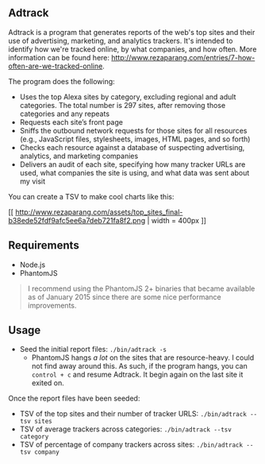 ## Adtrack

Adtrack is a program that generates reports of the web's top sites and their use of advertising, marketing, and analytics trackers. It's intended to identify how we're tracked online, by what companies, and how often. More information can be found here: http://www.rezaparang.com/entries/7-how-often-are-we-tracked-online.

The program does the following:

* Uses the top Alexa sites by category, excluding regional and adult categories. The total number is 297 sites, after removing those categories and any repeats
* Requests each site’s front page
* Sniffs the outbound network requests for those sites for all resources (e.g., JavaScript files, stylesheets, images, HTML pages, and so forth)
* Checks each resource against a database of suspecting advertising, analytics, and marketing companies
* Delivers an audit of each site, specifying how many tracker URLs are used, what companies the site is using, and what data was sent about my visit

You can create a TSV to make cool charts like this:

[[ http://www.rezaparang.com/assets/top_sites_final-b38ede52fdf9afc5ee6a7deb721fa8f2.png | width = 400px ]]

## Requirements

* Node.js
* PhantomJS

> I recommend using the PhantomJS 2+ binaries that became available as of January 2015 since there are some nice performance improvements.

## Usage

* Seed the initial report files: `./bin/adtrack -s`
  * PhantomJS hangs _a lot_ on the sites that are resource-heavy. I could not find away around this. As such, if the program hangs, you can `control + c` and resume Adtrack. It begin again on the last site it exited on.

Once the report files have been seeded:

* TSV of the top sites and their number of tracker URLS: `./bin/adtrack --tsv sites`
* TSV of average trackers across categories: `./bin/adtrack --tsv category`
* TSV of percentage of company trackers across sites: `./bin/adtrack --tsv company`